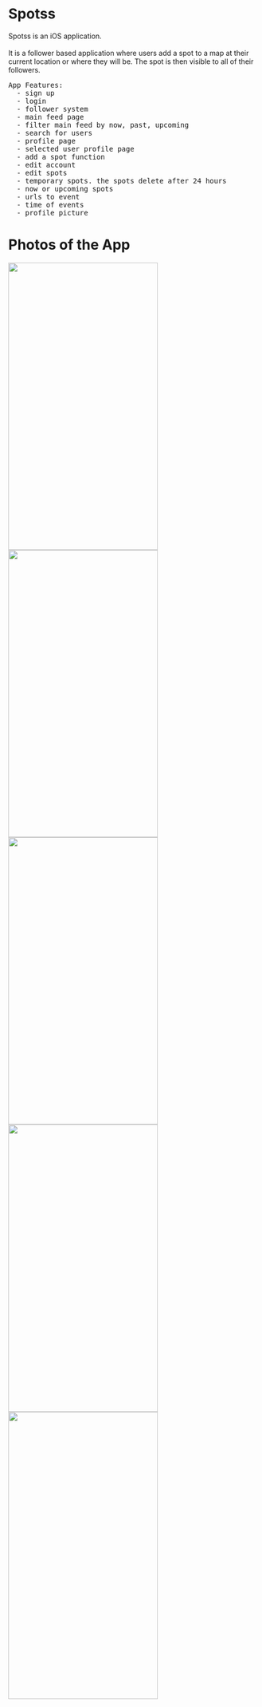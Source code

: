 <!DOCTYPE HTML>

<html>  
<h1 style="font-color: gray;">Spotss</h1>
<p>Spotss is an iOS application. </br></br>It is a follower based application where users add a spot to a map at their current location or where they will be.
The spot is then visible to all of their followers. 
<pre>
App Features:
  - sign up
  - login
  - follower system
  - main feed page
  - filter main feed by now, past, upcoming
  - search for users
  - profile page
  - selected user profile page
  - add a spot function
  - edit account
  - edit spots
  - temporary spots. the spots delete after 24 hours
  - now or upcoming spots
  - urls to event
  - time of events
  - profile picture
</pre>
</p>
<h1 style="font-color: gray;">Photos of the App</h1>
<img width=300 height=576 src="http://caseycorvino.co/images/spots_pictures/1.png"/>
<img width=300 height=576 src="http://caseycorvino.co/images/spots_pictures/2.png"/>
<img width=300 height=576 src="http://caseycorvino.co/images/spots_pictures/3.png"/>
<img width=300 height=576 src="http://caseycorvino.co/images/spots_pictures/4.png"/>
<img width=300 height=576 src="http://caseycorvino.co/images/spots_pictures/5.png"/>
</html>

